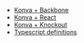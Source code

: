  - [Konva + Backbone](https://github.com/lavrton/backbone.konvaview)
 - [Konva + React](https://github.com/lavrton/react-konva/)
 - [Konva + Knockout](https://github.com/mcintyre321/knockout-konva)
 - [Typescript definitions](https://github.com/konvajs/konva/blob/master/resources/konva.d.ts)
